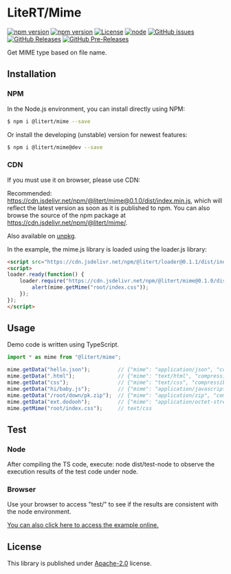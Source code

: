 # LiteRT/Mime

[![npm version](https://img.shields.io/npm/v/@litert/mime.svg?colorB=brightgreen)](https://www.npmjs.com/package/@litert/mime "Stable Version")
[![npm version](https://img.shields.io/npm/v/@litert/mime/dev.svg)](https://www.npmjs.com/package/@litert/mime "Development Version")
[![License](https://img.shields.io/github/license/litert/mime.js.svg)](https://github.com/litert/mime.js/blob/master/LICENSE)
[![node](https://img.shields.io/node/v/@litert/mime.svg?colorB=brightgreen)](https://nodejs.org/dist/latest-v10.x/)
[![GitHub issues](https://img.shields.io/github/issues/litert/mime.js.svg)](https://github.com/litert/mime.js/issues)
[![GitHub Releases](https://img.shields.io/github/release/litert/mime.js.svg)](https://github.com/litert/mime.js/releases "Stable Release")
[![GitHub Pre-Releases](https://img.shields.io/github/release/litert/mime.js/all.svg)](https://github.com/litert/mime.js/releases "Pre-Release")

Get MIME type based on file name.

## Installation

### NPM

In the Node.js environment, you can install directly using NPM:

```sh
$ npm i @litert/mime --save
```

Or install the developing (unstable) version for newest features:

```sh
$ npm i @litert/mime@dev --save
```

### CDN

If you must use it on browser, please use CDN:

Recommended: https://cdn.jsdelivr.net/npm/@litert/mime@0.1.0/dist/index.min.js, which will reflect the latest version as soon as it is published to npm. You can also browse the source of the npm package at https://cdn.jsdelivr.net/npm/@litert/mime/.

Also available on [unpkg](https://unpkg.com/@litert/mime@0.1.0/dist/index.js).

In the example, the mime.js library is loaded using the loader.js library:

```html
<script src="https://cdn.jsdelivr.net/npm/@litert/loader@0.1.1/dist/index.min.js"></script>
<script>
loader.ready(function() {
    loader.require("https://cdn.jsdelivr.net/npm/@litert/mime@0.1.0/dist/index.min", function(mime) {
        alert(mime.getMime("root/index.css"));
    });
});
</script>
```

## Usage

Demo code is written using TypeScript.

```typescript
import * as mime from "@litert/mime";

mime.getData("hello.json");         // {"mime": "application/json", "compressible": true}
mime.getData(".html");              // {"mime": "text/html", "compressible": true}
mime.getData("css");                // {"mime": "text/css", "compressible": true}
mime.getData("hi/baby.js");         // {"mime": "application/javascript", "compressible": true}
mime.getData("/root/down/pk.zip");  // {"mime": "application/zip", "compressible": false}
mime.getData("ext.dodooh");         // {"mime": "application/octet-stream", "compressible": false}
mime.getMime("root/index.css");     // text/css
```

## Test

### Node

After compiling the TS code, execute: node dist/test-node to observe the execution results of the test code under node.

### Browser

Use your browser to access "test/" to see if the results are consistent with the node environment.

[You can also click here to access the example online.](https://litert.github.io/mime.js/test/)

## License

This library is published under [Apache-2.0](./LICENSE) license.